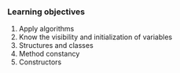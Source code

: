 ### Learning objectives

1. Apply algorithms
2. Know the visibility and initialization of variables
3. Structures and classes
4. Method constancy
5. Constructors